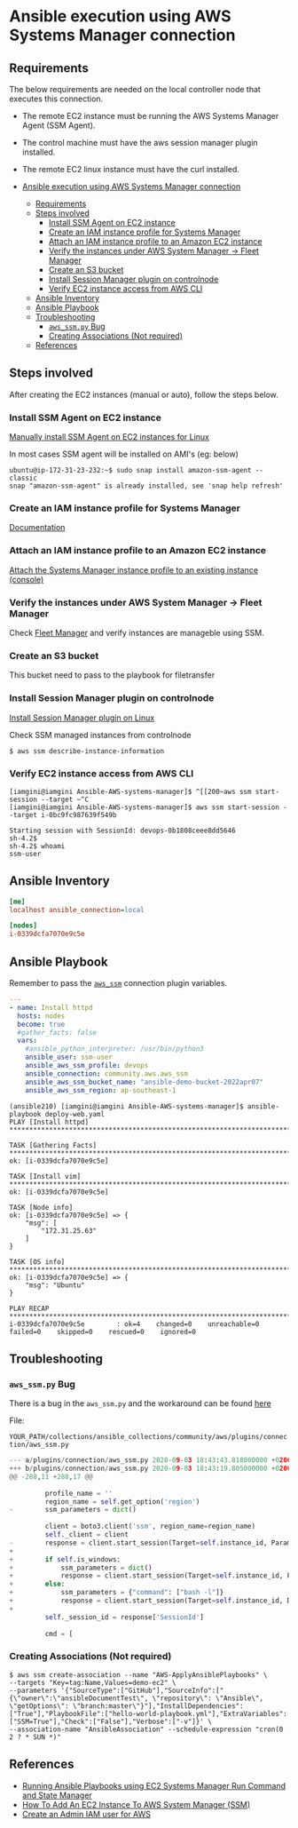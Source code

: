 # Ansible execution using AWS Systems Manager connection

## Requirements

The below requirements are needed on the local controller node that executes this connection.

- The remote EC2 instance must be running the AWS Systems Manager Agent (SSM Agent).
- The control machine must have the aws session manager plugin installed.
- The remote EC2 linux instance must have the curl installed.

- [Ansible execution using AWS Systems Manager connection](#ansible-execution-using-aws-systems-manager-connection)
  - [Requirements](#requirements)
  - [Steps involved](#steps-involved)
    - [Install SSM Agent on EC2 instance](#install-ssm-agent-on-ec2-instance)
    - [Create an IAM instance profile for Systems Manager](#create-an-iam-instance-profile-for-systems-manager)
    - [Attach an IAM instance profile to an Amazon EC2 instance](#attach-an-iam-instance-profile-to-an-amazon-ec2-instance)
    - [Verify the instances under AWS System Manager -> Fleet Manager](#verify-the-instances-under-aws-system-manager---fleet-manager)
    - [Create an S3 bucket](#create-an-s3-bucket)
    - [Install Session Manager plugin on controlnode](#install-session-manager-plugin-on-controlnode)
    - [Verify EC2 instance access from AWS CLI](#verify-ec2-instance-access-from-aws-cli)
  - [Ansible Inventory](#ansible-inventory)
  - [Ansible Playbook](#ansible-playbook)
  - [Troubleshooting](#troubleshooting)
    - [`aws_ssm.py` Bug](#aws_ssmpy-bug)
    - [Creating Associations (Not required)](#creating-associations-not-required)
  - [References](#references)

## Steps involved

After creating the EC2 instances (manual or auto), follow the steps below.

### Install SSM Agent on EC2 instance

[Manually install SSM Agent on EC2 instances for Linux](https://docs.aws.amazon.com/systems-manager/latest/userguide/sysman-manual-agent-install.html)

In most cases SSM agent will be installed on AMI's (eg: below)

```shell
ubuntu@ip-172-31-23-232:~$ sudo snap install amazon-ssm-agent --classic
snap "amazon-ssm-agent" is already installed, see 'snap help refresh'
```

### Create an IAM instance profile for Systems Manager 

[Documentation](https://docs.aws.amazon.com/systems-manager/latest/userguide/setup-instance-profile.html)

### Attach an IAM instance profile to an Amazon EC2 instance

[Attach the Systems Manager instance profile to an existing instance (console)](https://docs.aws.amazon.com/systems-manager/latest/userguide/setup-launch-managed-instance.html#setup-launch-managed-instance-existing)

### Verify the instances under AWS System Manager -> Fleet Manager

Check [Fleet Manager](https://ap-southeast-1.console.aws.amazon.com/systems-manager/managed-instances?region=ap-southeast-1) and verify instances are manageble using SSM.

### Create an S3 bucket

This bucket need to pass to the playbook for filetransfer

### Install Session Manager plugin on controlnode

[Install Session Manager plugin on Linux](https://docs.aws.amazon.com/systems-manager/latest/userguide/session-manager-working-with-install-plugin.html#install-plugin-linux)

Check SSM managed instances from controlnode

```shell
$ aws ssm describe-instance-information
```

### Verify EC2 instance access from AWS CLI

```shell
[iamgini@iamgini Ansible-AWS-systems-manager]$ ^[[200~aws ssm start-session --target ~^C
[iamgini@iamgini Ansible-AWS-systems-manager]$ aws ssm start-session --target i-0bc9fc987639f549b

Starting session with SessionId: devops-0b1808ceee8dd5646
sh-4.2$ 
sh-4.2$ whoami
ssm-user
```

## Ansible Inventory

```ini
[me]
localhost ansible_connection=local

[nodes]
i-0339dcfa7070e9c5e
```

## Ansible Playbook

Remember to pass the [`aws_ssm`](https://docs.ansible.com/ansible/latest/collections/community/aws/aws_ssm_connection.html) connection plugin variables.

```yaml
---
- name: Install httpd
  hosts: nodes
  become: true
  #gather_facts: false
  vars:
    #ansible_python_interpreter: /usr/bin/python3
    ansible_user: ssm-user
    ansible_aws_ssm_profile: devops
    ansible_connection: community.aws.aws_ssm
    ansible_aws_ssm_bucket_name: "ansible-demo-bucket-2022apr07"
    ansible_aws_ssm_region: ap-southeast-1
```

```shell
(ansible210) [iamgini@iamgini Ansible-AWS-systems-manager]$ ansible-playbook deploy-web.yaml 
PLAY [Install httpd] *************************************************************************

TASK [Gathering Facts] ***********************************************************************
ok: [i-0339dcfa7070e9c5e]

TASK [Install vim] ***************************************************************************
ok: [i-0339dcfa7070e9c5e]

TASK [Node info] 
ok: [i-0339dcfa7070e9c5e] => {
    "msg": [
        "172.31.25.63"
    ]
}

TASK [OS info] *******************************************************************************
ok: [i-0339dcfa7070e9c5e] => {
    "msg": "Ubuntu"
}

PLAY RECAP ***********************************************************************************
i-0339dcfa7070e9c5e        : ok=4    changed=0    unreachable=0    failed=0    skipped=0    rescued=0    ignored=0   
```

## Troubleshooting

### `aws_ssm.py` Bug

There is a bug in the `aws_ssm.py` and the workaround can be found [here](https://github.com/ansible-collections/community.aws/issues/113#issuecomment-686617173)

File: 

`YOUR_PATH/collections/ansible_collections/community/aws/plugins/connection/aws_ssm.py`

```python
--- a/plugins/connection/aws_ssm.py	2020-09-03 18:43:43.818000000 +0200
+++ b/plugins/connection/aws_ssm.py	2020-09-03 18:43:19.805000000 +0200
@@ -288,11 +288,17 @@
 
         profile_name = ''
         region_name = self.get_option('region')
-        ssm_parameters = dict()
 
         client = boto3.client('ssm', region_name=region_name)
         self._client = client
-        response = client.start_session(Target=self.instance_id, Parameters=ssm_parameters)
+
+        if self.is_windows:
+            ssm_parameters = dict()
+            response = client.start_session(Target=self.instance_id, Parameters=ssm_parameters)
+        else:
+            ssm_parameters = {"command": ["bash -l"]}
+            response = client.start_session(Target=self.instance_id, DocumentName="AWS-StartInteractiveCommand", Parameters=ssm_parameters)
+
         self._session_id = response['SessionId']
 
         cmd = [
```

### Creating Associations (Not required)

```shell
$ aws ssm create-association --name "AWS-ApplyAnsiblePlaybooks" \
--targets "Key=tag:Name,Values=demo-ec2" \
--parameters '{"SourceType":["GitHub"],"SourceInfo":["{\"owner\":\"ansibleDocumentTest\", \"repository\": \"Ansible\", \"getOptions\": \"branch:master\"}"],"InstallDependencies":["True"],"PlaybookFile":["hello-world-playbook.yml"],"ExtraVariables":["SSM=True"],"Check":["False"],"Verbose":["-v"]}' \
--association-name "AnsibleAssociation" --schedule-expression "cron(0 2 ? * SUN *)"
```

## References

- [Running Ansible Playbooks using EC2 Systems Manager Run Command and State Manager](https://aws.amazon.com/blogs/mt/running-ansible-playbooks-using-ec2-systems-manager-run-command-and-state-manager/)
- [How To Add An EC2 Instance To AWS System Manager (SSM)](https://cloudaffaire.com/how-to-add-an-ec2-instance-to-aws-system-manager-ssm/)
- [Create an Admin IAM user for AWS](https://docs.aws.amazon.com/systems-manager/latest/userguide/setup-create-admin-user.html)